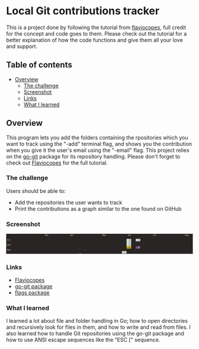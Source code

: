 # Local Git contributions tracker
This is a project done by following the tutorial from [flaviocopes](https://flaviocopes.com/go-git-contributions/), full credit for the concept and code goes to them. Please check out the tutorial for a better explanation of how the code functions and give them all your love and support. 

## Table of contents

- [Overview](#overview)
  - [The challenge](#the-challenge)
  - [Screenshot](#screenshot)
  - [Links](#links)
  - [What I learned](#what-i-learned)

## Overview
This program lets you add the folders containing the rpositories which you want to track using the "-add" terminal flag, and shows you the contribution when you give it the user's email using the "-email" flag. This project relies on the [go-git](https://github.com/go-git/go-git) package for its repository handling. Please don't forget to check out [Flaviocopes](https://flaviocopes.com/) for the full tutorial.
### The challenge

Users should be able to:

- Add the repositories the user wants to track
- Print the contributions as a graph similar to the one found on GitHub

### Screenshot

![](./screenshots/Screenshot.png)

### Links

- [Flaviocopes](https://flaviocopes.com/)
- [go-git package](https://github.com/go-git/go-git)
- [flags package](https://pkg.go.dev/flag)

### What I learned

I learned a lot about file and folder handling in Go; how to open directories and recursively look for files in them, and how to write and read from files. I also learned how to handle Git repositories using the go-git package and how to use ANSI escape sequences like the "ESC [" sequence.


